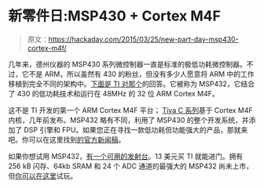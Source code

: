 # 新零件日:MSP430 + Cortex M4F

> 原文：<https://hackaday.com/2015/03/25/new-part-day-msp430-cortex-m4f/>

几年来，德州仪器的 MSP430 系列微控制器一直是标准的极低功耗微控制器。不过，它不是 ARM，所以虽然有 430 的粉丝，但没有多少人愿意将 ARM 中的工作移植到完全不同的架构中。[下面是 TI 对那个](http://www.ti.com/lsds/ti/microcontrollers_16-bit_32-bit/msp/low_power_performance/msp432p4x/getting_started.page?DCMP=ep-mcu-msp-432-en&HQS=msp432#first)的回答。它被称为 MSP432，它结合了 430 的低功耗技术和运行在 48MHz 的 32 位 ARM Cortex M4F。

这不是 TI 开发的第一个 ARM Cortex M4F 平台； [Tiva C 系列](http://www.ti.com/tool/ek-tm4c123gxl)基于 Cortex M4F 内核，几年前发布。MSP432 略有不同，利用了 MSP430 的整个开发系统，并添加了 DSP 引擎和 FPU。如果您正在寻找一款低功耗但功能强大的产品，那就来吧。你可以在这里找到[的官方新闻稿](http://www.multivu.com/players/English/70647528-texas-instruments-32-bit-microcontroller/)。

如果你想试用 MSP432，[有一个可用的发射台](http://www.ti.com/tool/MSP-EXP432P401R)。13 美元买 TI 就能进门。拥有 256 kB 闪存、64kb SRAM 和 24 个 ADC 通道的最强大的 MSP432 尚未上市，但[你可以在这里](http://www.ti.com/product/MSP432P401R/samplebuy)试玩。